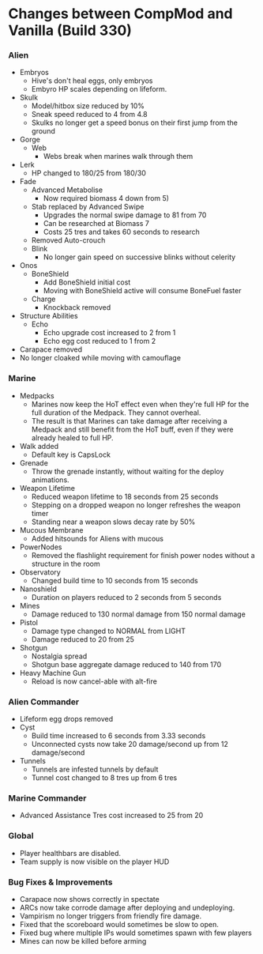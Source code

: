# Changes between CompMod and Vanilla (Build 330)
### Alien
* Embryos
    * Hive's don't heal eggs, only embryos
    * Embyro HP scales depending on lifeform.
* Skulk
    * Model/hitbox size reduced by 10%
    * Sneak speed reduced to 4 from 4.8
    * Skulks no longer get a speed bonus on their first jump from the ground
* Gorge
    * Web
        * Webs break when marines walk through them
* Lerk
    * HP changed to 180/25 from 180/30
* Fade
    * Advanced Metabolise
        * Now required biomass 4 down from 5)
    * Stab replaced by Advanced Swipe
        * Upgrades the normal swipe damage to 81 from 70
        * Can be researched at Biomass 7 
        * Costs 25 tres and takes 60 seconds to research
    * Removed Auto-crouch
    * Blink
        * No longer gain speed on successive blinks without celerity
* Onos
    * BoneShield
        * Add BoneShield initial cost 
        * Moving with BoneShield active will consume BoneFuel faster
    * Charge
        * Knockback removed
* Structure Abilities
    * Echo
        * Echo upgrade cost increased to 2 from 1
        * Echo egg cost reduced to 1 from 2
* Carapace removed
* No longer cloaked while moving with camouflage

### Marine
* Medpacks
    * Marines now keep the HoT effect even when they're full HP for the full duration of the Medpack. They cannot overheal.
    * The result is that Marines can take damage after receiving a Medpack and still benefit from the HoT buff, even if they were already healed to full HP. 
* Walk added
    * Default key is CapsLock
* Grenade
    * Throw the grenade instantly, without waiting for the deploy animations.
* Weapon Lifetime
    * Reduced weapon lifetime to 18 seconds from 25 seconds
    * Stepping on a dropped weapon no longer refreshes the weapon timer
    * Standing near a weapon slows decay rate by 50%
* Mucous Membrane
    * Added hitsounds for Aliens with mucous
* PowerNodes
    * Removed the flashlight requirement for finish power nodes without a structure in the room
* Observatory
    * Changed build time to 10 seconds from 15 seconds
* Nanoshield
    * Duration on players reduced to 2 seconds from 5 seconds
* Mines
    * Damage reduced to 130 normal damage from 150 normal damage
* Pistol
    * Damage type changed to NORMAL from LIGHT
    * Damage reduced to 20 from 25
* Shotgun
    * Nostalgia spread
    * Shotgun base aggregate damage reduced to 140 from 170
* Heavy Machine Gun
    * Reload is now cancel-able with alt-fire

### Alien Commander
* Lifeform egg drops removed
* Cyst
    * Build time increased to 6 seconds from 3.33 seconds
    * Unconnected cysts now take 20 damage/second up from 12 damage/second
* Tunnels
    * Tunnels are infested tunnels by default
    * Tunnel cost changed to 8 tres up from 6 tres

### Marine Commander
* Advanced Assistance Tres cost increased to 25 from 20

### Global
* Player healthbars are disabled.
* Team supply is now visible on the player HUD

### Bug Fixes & Improvements
* Carapace now shows correctly in spectate
* ARCs now take corrode damage after deploying and undeploying.
* Vampirism no longer triggers from friendly fire damage.
* Fixed that the scoreboard would sometimes be slow to open.
* Fixed bug where multiple IPs would sometimes spawn with few players
* Mines can now be killed before arming
 